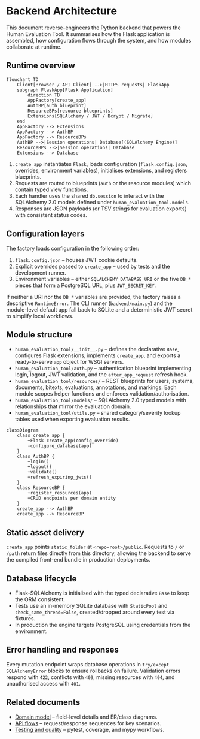 # Backend Architecture

This document reverse-engineers the Python backend that powers the Human Evaluation Tool. It summarises how the Flask application is assembled, how configuration flows through the system, and how modules collaborate at runtime.

## Runtime overview

```mermaid
flowchart TD
    Client[Browser / API Client] -->|HTTPS requests| FlaskApp
    subgraph FlaskApp[Flask Application]
        direction TB
        AppFactory[create_app]
        AuthBP[auth blueprint]
        ResourceBPs[resource blueprints]
        Extensions[SQLAlchemy / JWT / Bcrypt / Migrate]
    end
    AppFactory --> Extensions
    AppFactory --> AuthBP
    AppFactory --> ResourceBPs
    AuthBP -->|Session operations| Database[(SQLAlchemy Engine)]
    ResourceBPs -->|Session operations| Database
    Extensions --> Database
```

1. `create_app` instantiates `Flask`, loads configuration (`flask.config.json`, overrides, environment variables), initialises extensions, and registers blueprints.
2. Requests are routed to blueprints (`auth` or the resource modules) which contain typed view functions.
3. Each handler uses the shared `db.session` to interact with the SQLAlchemy 2.0 models defined under `human_evaluation_tool.models`.
4. Responses are JSON payloads (or TSV strings for evaluation exports) with consistent status codes.

## Configuration layers

The factory loads configuration in the following order:

1. `flask.config.json` – houses JWT cookie defaults.
2. Explicit overrides passed to `create_app` – used by tests and the development runner.
3. Environment variables – either `SQLALCHEMY_DATABASE_URI` or the five `DB_*` pieces that form a PostgreSQL URL, plus `JWT_SECRET_KEY`.

If neither a URI nor the `DB_*` variables are provided, the factory raises a descriptive `RuntimeError`. The CLI runner (`backend/main.py`) and the module-level default app fall back to SQLite and a deterministic JWT secret to simplify local workflows.

## Module structure

- `human_evaluation_tool/__init__.py` – defines the declarative `Base`, configures Flask extensions, implements `create_app`, and exports a ready-to-serve `app` object for WSGI servers.
- `human_evaluation_tool/auth.py` – authentication blueprint implementing login, logout, JWT validation, and the `after_app_request` refresh hook.
- `human_evaluation_tool/resources/` – REST blueprints for users, systems, documents, bitexts, evaluations, annotations, and markings. Each module scopes helper functions and enforces validation/authorisation.
- `human_evaluation_tool/models/` – SQLAlchemy 2.0 typed models with relationships that mirror the evaluation domain.
- `human_evaluation_tool/utils.py` – shared category/severity lookup tables used when exporting evaluation results.

```mermaid
classDiagram
    class create_app {
        +Flask create_app(config_override)
        -configure_database(app)
    }
    class AuthBP {
        +login()
        +logout()
        +validate()
        +refresh_expiring_jwts()
    }
    class ResourceBP {
        +register_resources(app)
        +CRUD endpoints per domain entity
    }
    create_app --> AuthBP
    create_app --> ResourceBP
```

## Static asset delivery

`create_app` points `static_folder` at `<repo-root>/public`. Requests to `/` or `/path` return files directly from this directory, allowing the backend to serve the compiled front-end bundle in production deployments.

## Database lifecycle

- Flask-SQLAlchemy is initialised with the typed declarative `Base` to keep the ORM consistent.
- Tests use an in-memory SQLite database with `StaticPool` and `check_same_thread=False`, created/dropped around every test via fixtures.
- In production the engine targets PostgreSQL using credentials from the environment.

## Error handling and responses

Every mutation endpoint wraps database operations in `try/except SQLAlchemyError` blocks to ensure rollbacks on failure. Validation errors respond with `422`, conflicts with `409`, missing resources with `404`, and unauthorised access with `401`.

## Related documents

- [Domain model](domain-model.md) – field-level details and ER/class diagrams.
- [API flows](api-flows.md) – request/response sequences for key scenarios.
- [Testing and quality](testing-and-quality.md) – pytest, coverage, and mypy workflows.

